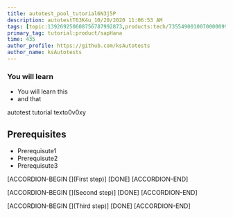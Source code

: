 ```yaml
---
title: autotest_pool_tutorial6N3j5P
description: autotestT63K4u_10/20/2020 11:06:53 AM
tags: [topic:139269250608756787992873,products:tech/73554900100700000996,tutorial:experience/advanced]
primary_tag: tutorial:product/sapHana
time: 435
author_profile: https://github.com/ksAutotests
author_name: ksAutotests
---
```

### You will learn
- You will learn this
- and that

autotest tutorial texto0v0xy

## Prerequisites
- Prerequisute1
- Prerequisute2
- Prerequisute3

[ACCORDION-BEGIN [](First step)]
[DONE]
[ACCORDION-END]

[ACCORDION-BEGIN [](Second step)]
[DONE]
[ACCORDION-END]

[ACCORDION-BEGIN [](Third step)]
[DONE]
[ACCORDION-END]

